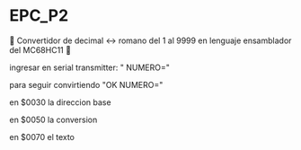 # EPC_P2

:sunflower: Convertidor de decimal <-> romano del 1 al 9999 en lenguaje ensamblador del MC68HC11 :sunflower:

ingresar en serial transmitter: " NUMERO="

para seguir convirtiendo "OK NUMERO="

en $0030 la direccion base
  
en $0050 la conversion

en $0070  el texto
